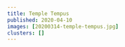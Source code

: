```yaml
---
title: Temple Tempus
published: 2020-04-10
images: [20200314-temple-tempus.jpg]
clusters: []
---
```

